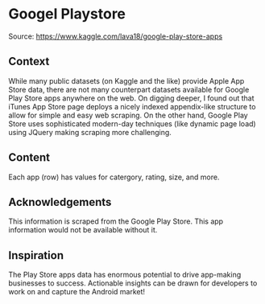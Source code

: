 # Googel Playstore

Source: https://www.kaggle.com/lava18/google-play-store-apps 

## Context
While many public datasets (on Kaggle and the like) provide Apple App Store data, there are not many counterpart datasets available for Google Play Store apps anywhere on the web. On digging deeper, I found out that iTunes App Store page deploys a nicely indexed appendix-like structure to allow for simple and easy web scraping. On the other hand, Google Play Store uses sophisticated modern-day techniques (like dynamic page load) using JQuery making scraping more challenging.

## Content
Each app (row) has values for catergory, rating, size, and more.

## Acknowledgements
This information is scraped from the Google Play Store. This app information would not be available without it.

## Inspiration
The Play Store apps data has enormous potential to drive app-making businesses to success. Actionable insights can be drawn for developers to work on and capture the Android market!